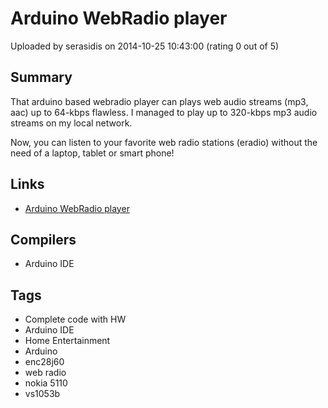 # Arduino WebRadio player

Uploaded by serasidis on 2014-10-25 10:43:00 (rating 0 out of 5)

## Summary

That arduino based webradio player can plays web audio streams (mp3, aac) up to 64-kbps flawless. I managed to play up to 320-kbps mp3 audio streams on my local network.


Now, you can listen to your favorite web radio stations (eradio) without the need of a laptop, tablet or smart phone!

## Links

- [Arduino WebRadio player](http://www.serasidis.gr/circuits/Arduino_WebRadio_player/Arduino_WebRadio_player.htm)

## Compilers

- Arduino IDE

## Tags

- Complete code with HW
- Arduino IDE
- Home Entertainment
- Arduino
- enc28j60
- web radio
- nokia 5110
- vs1053b
